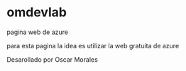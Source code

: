 # omdevlab
pagina web de azure


para esta pagina la idea es utilizar la web gratuita de azure

Desarollado por Oscar Morales
